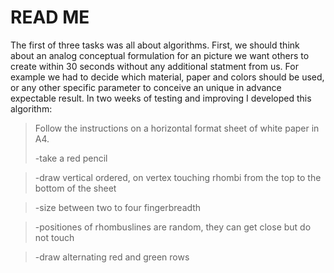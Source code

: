 # READ ME 

The first of three tasks was all about algorithms. First, we should think about an analog conceptual formulation for an picture we want others to create within 30 seconds without any additional statment from us. For example we had to decide which material, paper and colors should be used, or any other specific parameter to conceive an unique in advance expectable result. In two weeks of testing and improving I developed this algorithm:

>Follow the instructions on a horizontal format sheet of white paper in A4.
>
>-take a red pencil

>-draw vertical ordered, on vertex touching rhombi from the top to the bottom of the sheet

>-size between two to four fingerbreadth

>-positiones of rhombuslines are random, they can get close but do not touch

>-draw alternating red and green rows

